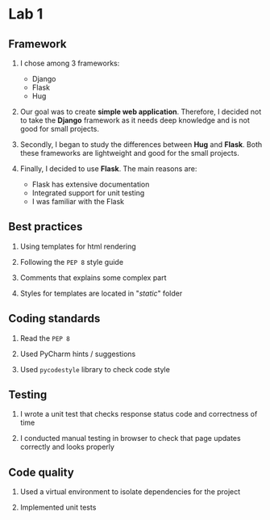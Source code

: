 # Lab 1

## Framework

1. I chose among 3 frameworks:
   - Django
   - Flask
   - Hug

2. Our goal was to create **simple web application**. Therefore, I decided not to take the **Django** framework as it needs deep knowledge and is not good for small projects.

3. Secondly, I began to study the differences between **Hug** and **Flask**. Both these frameworks are lightweight and good for the small projects.

4. Finally, I decided to use **Flask**. The main reasons are:
   - Flask has extensive documentation
   - Integrated support for unit testing
   - I was familiar with the Flask

## Best practices

1. Using templates for html rendering

2. Following the `PEP 8` style guide

3. Comments that explains some complex part

4. Styles for templates are located in "_static_" folder

## Coding standards

1. Read the `PEP 8`

2. Used PyCharm hints / suggestions

3. Used `pycodestyle` library to check code style

## Testing

1. I wrote a unit test that checks response status code and correctness of time

2. I conducted manual testing in browser to check that page updates correctly and looks properly

## Code quality

1. Used a virtual environment to isolate dependencies for the project

2. Implemented unit tests
